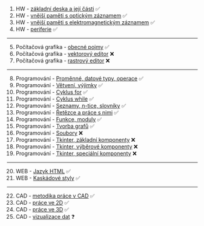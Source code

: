 1. HW - [základní deska a její části](01HW.md) ✅
2. HW - [vnější paměti s optickým záznamem](02HW.md) ✅
3. HW - [vnější paměti s elektromagnetickým záznamem](03HW.md) ✅
4. HW - [periferie](04HW.md) ✅

----

5. Počítačová grafika - [obecné pojmy](05PGF.md) ✅
6. Počítačová grafika - [vektorový editor](06PGF.md) ❌
7. Počítačová grafika - [rastrový editor](07PGF.md) ❌

----

8. Programování - [Proměnné, datové typy, operace](08PRG.md) ✅
9. Programování - [Větvení, výjimky](09PRG.md) ✅
10. Programování - [Cyklus for](10PRG.md) ✅
11. Programování - [Cyklus while](11PRG.md) ✅ 
12. Programování - [Seznamy, n-tice, slovníky](12PRG.md) ✅  
13. Programování - [Řetězce a práce s nimi](13PRG.md)  ✅
14. Programování - [Funkce, moduly](14PRG.md) ✅
15. Programování - [Tvorba grafů](15PRG.md)  ✅
16. Programování - [Soubory](16PRG.md)  ❌
17. Programování - [Tkinter, základní komponenty](17PRG.md) ❌  
18. Programování - [Tkinter, výběrové komponenty](18PRG.md)  ❌
19. Programování - [Tkinter, speciální komponenty](19PRG.md) ❌

----

20. WEB - [Jazyk HTML](20WEB.md) ✅
21. WEB - [Kaskádové styly](21WEB.md) ✅

----

22. CAD - [metodika práce v CAD](22CAD.md) ✅ 
23. CAD - [práce ve 2D](23CAD.md) ✅
24. CAD - [práce ve 3D](24CAD.md) ✅
25. CAD - [vizualizace dat](25CAD.md) ❓
